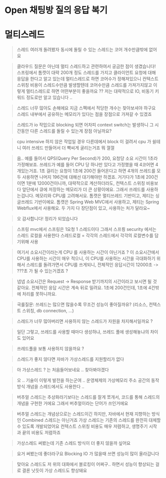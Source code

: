 # Open 채팅방 질의 응답 복기

# 멀티스레드

> 스레드 여러개 돌려봤자 동시에 돌릴 수 있는 스레드는 코어 개수만큼밖에 없어요

> 클라우드 질문은 아닌데 멀티 스레드하고 관련하여서 궁금한 점이 생겼습니다!
스프링에서 톰캣이 대략 200개 정도 스레드를 가지고 클라이언트 요청에 대해 응답을 한다고 알고 있는데 
멀티스레드로 하면 코어수가 정해져있으니 컨텍스트 스위칭 비용이 스레드수만큼 발생할텐데 코어수만큼 스레드를 가져가지않고 
이렇게 멀티스레드로 하면 어떤부분이 좋을까요 ??
> 저는 대략적으로 IO, 비동기 키워드 정도로만 알고 있습니다 ..

> 스레드 너무 많아도 손해에요
지금 스펙에서 적당한 개수는 찾아보셔야 하구요
스레드 내부에서 공유하는 메모리가 있다는 점을 장점으로 가져갈 수 있겠죠

> 스레드가 io 작업으로 blocking 되면 어차피 context switch는 발생하니 그 시간동안 다른 스레드를 돌릴 수 있는게 장점 아닐까요?

> cpu intensive 하지 않은 작업일 경우 다른데에서 block 이 걸려서 cpu 가 쉴테니 여러 쓰레드 만들어서 더 빡씨게 굴리는거죠 뭐 껄껄

> 음.. 예를 들어서 QPS(Query Per Second)가 200, 요청당 소요 시간이 1초라 가정해보죠.
쓰레드가 예를 들어 CPU 당 하나만 있다고 가정했을 때 4코어면 4개있는거죠.
1초 걸리는 요청이 1초에 200건 들어온다고 하면 4개의 쓰레드를 모두 사용하면 나머지 196건에 대해선 대기해야만 하겠죠.
거기다가 1초에 200건이면 1분에 12000건이니까, 대략적으로 계산하더라도, 컨텍스트 스위칭 비용보다 앞단에서 큐에 저장하는 메모리가 더 큰 상황이에요.
그래서 쓰레드를 사용하는겁니다. 메모리와 CPU를 고려해서요.
톰캣은 멀티쓰레드 기반이고, 제티는 싱글쓰레드 기반이에요.
톰캣은 Spring Web MVC에서 사용하고, 제티는 Spring Webflux에서 사용해요.
두 가지 다 장단점이 있고, 사용하는 처가 달라요~

> 오 감사합니다! 정리가 되었습니다

>스프링 mvc에서 스프링은 1요청 1 스레드이다
그래서 스프릥 security 에서는 스레드 로컬을 사용한다
스레드로컬 = 각각의 스레드에서 각각의 로컬변수를 담기위해 사용


> 여기서 소요시간이라는게 CPU 를 사용하는 시간이 아닌거죠 ?
이 소요시간에서 CPU를 사용하는 시간이 매우 적으니, 이 CPU를 사용하는 시간을 극대화하기 위해서 스레드를 돌려가면서 CPU를 쓰게되니, 전체적인 응답시간이 12000초 -> ???초 가 될 수 있는거겠죠 ?

> 넵넵 소요시간은 Request -> Response 받기까지의 시간이라고 보시면 될 것 같아요.
전체적인 응답 시간은 계속 뒤로 밀려요. 1초에 200건인데, 1초에 4건밖에 처리를 못하니까요.

> 국룰질문: 쓰레드는 많으면 많을수록 무조건 성능이 좋아질까유?
(리소스, 컨텍스트 스위칭, db connection, ...)

> 스레드가 너무 많아버리면 사용하지 않는 스레드가 자원을 차지해서일까요 ?

> 일단 그렇고, 쓰레드를 사용할 때마다 생성하냐, 쓰레드 풀에 생성해놓냐의 차이도 있어요

> 쓰레드풀을 보통 사용하지 않을까요 ?

> 스레드가 좋지 않다면 자바가 가상스레드를 지원할리가 없다

> 아 가상스레드 ? 는 처음들어보네요 .. 찾아봐야겠다

> 오 .. 기술이 이렇게 발전을 하는군여 .. 운영체제의 가상메모리 주소 공간의 동작방식 개념을 스레드에서도 사용한다 ..

> 버추얼 스레드는 추상화라기보다는 스레드를 잘게 쪼개서, 코드를 통해 스레드의 개념을 구현한 거에요
그래서 버추얼이라는 단어가 쓰인거에요

> 버추얼 스레드는 개념상으로는 스레드이긴 하지만, 자바에서 현재 지향하는 방식인 Combined 스레드는 아닌거죠
가상 스레드는 기존의 스레드를 완전히 대체할 수 있도록 개발되었어요
컨텍스트 스위칭 비용도 매우 저렴하고, 생명주기 시작과 끝의 비용도 저렴하죠

> 가상스레드 써봤는데 기존 스레드 방식이 더 좋지 않을까 싶어요

> 요거 써봤는데 좋더라구요
Blocking IO 가 많을때 쓰면 성능이 많이 올라갑니다

> 맞아요 스레드도 저 위의 대화에서 블로킹이 어쩌구.. 하면서 성능이 향상되는 걸로 결론 낫듯이 가상 스레드도 향상돼요


